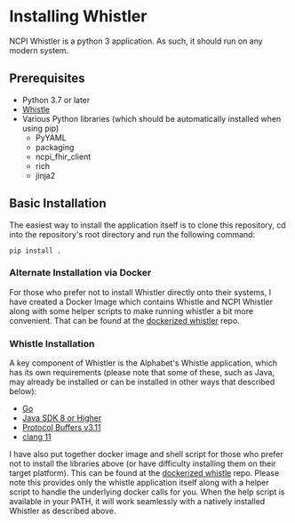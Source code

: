# Installing Whistler
NCPI Whistler is a python 3 application. As such, it should run on any modern system. 

## Prerequisites
- Python 3.7 or later
- [Whistle](/#/whistle)
- Various Python libraries (which should be automatically installed when using pip)
  - PyYAML
  - packaging
  - ncpi_fhir_client
  - rich
  - jinja2

## Basic Installation
The easiest way to install the application itself is to clone this repository, cd into the repository's root directory and run the following command: 

``pip install .``

### Alternate Installation via Docker
For those who prefer not to install Whistler directly onto their systems, I have created a Docker Image which contains Whistle and NCPI Whistler along with some helper scripts to make running whistler a bit more convenient. That can be found at the [dockerized whistler](https://github.com/NIH-NCPI/dockerized-whistler) repo. 

### Whistle Installation
A key component of Whistler is the Alphabet's Whistle application, which has its own requirements (please note that some of these, such as Java, may already be installed or can be installed in other ways that described below): 

* [Go](https://go.dev/doc/install)
* [Java SDK 8 or Higher](https://openjdk.org/install/)
* [Protocol Buffers v3.11](https://github.com/protocolbuffers/protobuf/releases/tag/v3.11.4)
* [clang 11](https://clang.llvm.org/get_started.html)

I have also put together docker image and shell script for those who prefer not to install the libraries above (or have difficulty installing them on their target platform). This can be found at the [dockerized whistle](https://github.com/NIH-NCPI/dockerized-whistle) repo. Please note this provides only the whistle application itself along with a helper script to handle the underlying docker calls for you. When the help script is available in your PATH, it will work seamlessly with a natively installed Whistler as described above. 
